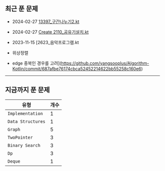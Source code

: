 
## 최근 푼 문제

- 2024-02-27 [13397_구간나누기2.kt](https://github.com/yangsooplus/Algorithm-Kotlin/commit/f1095ee2447ecbdf81c8d0496fb6b33c8c2412a4)
- 2024-02-27 [Create 2110_공유기설치.kt](https://github.com/yangsooplus/Algorithm-Kotlin/commit/cfb50c0735a391f98baa450190650cfa09e1a1cf)
- 2023-11-15 [2623_음악프로그램.kt

- 위상정렬
- edge 중복인 경우를 고려](https://github.com/yangsooplus/Algorithm-Kotlin/commit/687afbe76174cbca52452214622bb55258c160e6)
---
## 지금까지 푼 문제

|유형|개수|
|---|---|
|`Implementation`|1|
|`Data Structures`|1|
|`Graph`|5|
|`TwoPointer`|3|
|`Binary Search`|3|
|`Dp`|3|
|`Deque`|1|
